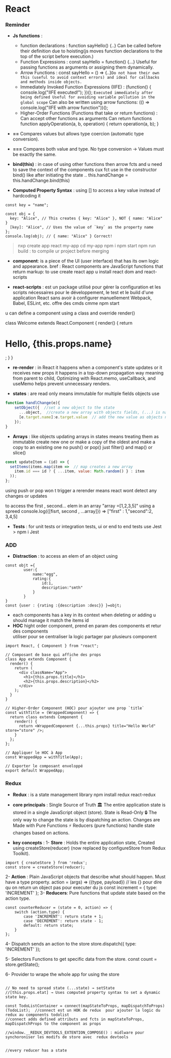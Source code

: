 # React 

### Reminder 
- **Js functions** :
   - function declarations : function sayHello() {..} Can be called before their definition due to hoisting(js moves function declarations to the top of the script before execution.)
   - Function Expressions : const sayHello = function() {...} Useful for passing functions as arguments or assigning them dynamically.
   - Arrow Functions : const sayHello = () =>  {..}``Do not have their own this (useful to avoid context errors) and ideal for callbacks and methods inside objects.``
   - Immediately Invoked Function Expressions (IIFE) :  (function() {
   console.log("IIFE executed!");
   })();  ``Executed immediately after being defined Useful for avoiding variable pollution in the global scope`` Can also be written using arrow functions: (() => console.log("IIFE with arrow function"))();
   - Higher-Order Functions (Functions that take or return functions) : Can accept other functions as arguments Can return functions function applyOperation(a, b, operation) {
   return operation(a, b);
    }
- **==** Compares values but allows type coercion (automatic type conversion).
- **===** Compares both value and type. No type conversion → Values must be exactly the same.
-  **bind(this)** : in case of using other functions then arrow fcts and  u need to save the context of the components cux fct use in the constructor bind() like after initiating the state   .. this.handChange = this.handChange.bind(this)

-  **Computed Property Syntax** : using [] to access a key value instead of hardcoding it 
````JS
const key = "name";

const obj = {
  key: "Alice", // This creates { key: "Alice" }, NOT { name: "Alice" }
  [key]: "Alice", // Uses the value of `key` as the property name
};
console.log(obj); // { name: "Alice" } Correct!
````    
> nxp create app react my-app
> cd my-app
> npm i
> npm start
> npm run build : to compile ur project before merging

-  **component**: is a piece of the UI (user interface) that has its own logic and appearance.
bref : React components are JavaScript functions that return markup:
to use create react app u  install react dom and  react-scripts 

- **react-scripts** : est un package utilisé  pour gérer la configuration 
et les scripts nécessaires pour le développement, le test et le build
d'une application React sans avoir à configurer manuellement Webpack, 
Babel, ESLint, etc. offre des cmds cmme npm start 

u can define a component using a class and override render()

class Welcome extends React.Component {
  render() {
    return <h1>Hello, {this.props.name}</h1>;
  }
}

- **re-render** : in React it happens when a component's state updates or it receives new props
it happens in a top-down propagation way meaning from parent to child, Optimizing with React.memo, useCallback, and useMemo helps prevent unnecessary renders.

- **states** : are read only means immutable for multiple fields objects use
````javascript
function handlChange(e){
    setObject({  //set a new object to the state 
      ...object,  //create a new array with objects fields, (...) is named spreed
      [e.target.name]:e.target.value  // add the new value as objects name
    });
}
````
- **Arrays** : like objects updating arrays in states means treating them as immutable 
create new one or make a copy of the oldest and make a copy to an existing one
no push() or pop()  just filter() and map() or slice()
````javascript 
const updateItem = (id) => {
  setItems(items.map(item =>  // map creates a new array
    item.id === id ? { ...item, value: Math.random() } : item
  ));
};
````
using push or pop won t trigger a rerender means react wont detect any changes or updates 

to access the first , second... elem in an array "array =[1,2,3,5]" using a spreed 
console.log({[fisrt, second , ...array]})  => ["first" : 1,"second":2, 3,4,5]

-  **Tests** : for unit tests or integration tests, ui or end to end tests
use Jest > npm i Jest

### ADD 

- **Distraction** : to access an elem of an object using 
```Js
const objt ={
        user:{
            name:"egg",
            rating:{
                id:1,
                description:"smth"
            }
        }
}
const {user : {rating :{description :desc}} }=objt;
```

- each components has a key in its context when deleting or adding u should manage it match the items id 
- **HOC** hight order component, prend en param des components et retur des components  
utiliser pour se centraliser la logic partager par plusieurs component 
````JS
import React, { Component } from "react";

// Composant de base qui affiche des props
class App extends Component {
  render() {
    return (
      <div className="App">
        <h1>{this.props.title}</h1>
        <h2>{this.props.description}</h2>
      </div>
    );
  }
}

// Higher-Order Component (HOC) pour ajouter une prop `title`
const withTitle = (WrappedComponent) => {
  return class extends Component {
    render() {
      return <WrappedComponent {...this.props} title="Hello World" store="store" />;
    }
  };
};

// Appliquer le HOC à App
const WrappedApp = withTitle(App);

// Exporter le composant enveloppé
export default WrappedApp;
````

### Redux

- **Redux** : is a state management library 
npm install redux react-redux 
- **core principals** :
Single Source of Truth 🏛
The entire application state is stored in a single JavaScript object (store).
State is Read-Only 🔒
The only way to change the state is by dispatching an action.
Changes are Made with Pure Functions ⚡
Reducers (pure functions) handle state changes based on actions.

- **key concepts** :
1- **Store** : Holds the entire application state, Created using createStore(reducer) (now replaced by configureStore from Redux Toolkit). 
````Js
import { createStore } from 'redux';
const store = createStore(reducer);
````
2- **Action** : Plain JavaScript objects that describe what should happen.
Must have a type property.
action = (args) => ({type, payload}) // les {} pour dire qu on return un object pas pour executer du js
const increment = { type: 'INCREMENT' }; 
3- **Reducers**: Pure functions that update state based on the action type.
````JS
const counterReducer = (state = 0, action) => {
    switch (action.type) {
        case 'INCREMENT': return state + 1;
        case 'DECREMENT': return state - 1;
        default: return state;
    }
};
````
4- Dispatch
sends an action to the store store.dispatch({ type: 'INCREMENT' });

5- Selectors 
Functions to get specific data from the store. const count = store.getState();

6- Provider 
to wrape the whole app for using the store 


````JS

// No need to spread state (...state) → setState
//[this.props.etat] → Uses computed property syntax to set a dynamic state key.

const TodoListContainer = connect(mapStateToProps, mapDispatchToProps)(TodoList);  //connect est un HOK de redux  pour ajouter la logic du redux au components todolist
//connect adds defined attributs and fcts in mapStateToProps, mapDispatchProps to the component as props 

//window.__REDUX_DEVTOOLS_EXTENTION_COMPOSE() : midlware pour synchoroniser les modifs de store avec  redux devtools


//every reducer has a state 
````